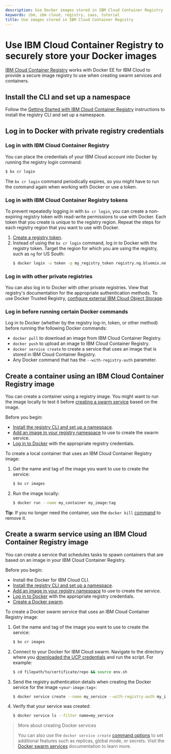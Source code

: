 ```yaml
---
description: Use Docker images stored in IBM Cloud Container Registry
keywords: ibm, ibm cloud, registry, iaas, tutorial
title: Use images stored in IBM Cloud Container Registry
---
```


# Use IBM Cloud Container Registry to securely store your Docker images
[IBM Cloud Container Registry](https://www.ibm.com/cloud/container-registry) works with Docker EE for IBM Cloud to provide a secure image registry to use when creating swarm services and containers.

## Install the CLI and set up a namespace
Follow the [Getting Started with IBM Cloud Container Registry](https://console.bluemix.net/docs/services/Registry/index.html) instructions to install the registry CLI and set up a namespace.

## Log in to Docker with private registry credentials

### Log in with IBM Cloud Container Registry
You can place the credentials of your IBM Cloud account into Docker by running the registry login command:

```bash
$ bx cr login
```

The `bx cr login` command periodically expires, so you might have to run the command again when working with Docker or use a token.

### Log in with IBM Cloud Container Registry tokens
To prevent repeatedly logging in with `bx cr login`, you can create a non-expiring registry token with read-write permissions to use with Docker. Each token that you create is unique to the registry region. Repeat the steps for each registry region that you want to use with Docker.

1. [Create a registry token](https://console.bluemix.net/docs/services/Registry/registry_tokens.html#registry_tokens_create).
2. Instead of using the `bx cr login` command, log in to Docker with the registry token. Target the region for which you are using the registry, such as `ng` for US South:
    ```bash
    $ docker login -u token -p my_registry_token registry.ng.bluemix.net
    ```

### Log in with other private registries
You can also log in to Docker with other private registries. View that registry's documentation for the appropriate authentication methods. To use Docker Trusted Registry, [configure external IBM Cloud Object Storage](dtr-ibm-cos.md).

### Log in before running certain Docker commands
Log in to Docker (whether by the registry log-in, token, or other method) before running the following Docker commands:

- `docker pull` to download an image from IBM Cloud Container Registry.
- `docker push` to upload an image to IBM Cloud Container Registry.
- `docker service create` to create a service that uses an image that is stored in IBM Cloud Container Registry.
- Any Docker command that has the `--with-registry-auth` parameter.

## Create a container using an IBM Cloud Container Registry image
You can create a container using a registry image. You might want to run the image locally to test it before [creating a swarm service](#create-a-swarm-service-using-an-ibm-cloud-container-registry-image) based on the image.

Before you begin:

- [Install the registry CLI and set up a namespace](#install-the-cli-and-set-up-a-namespace).
- [Add an image in your registry namespace](https://console.bluemix.net/docs/services/Registry/registry_images_.html#registry_images_) to use to create the swarm service.
- [Log in to Docker](#log-in-to-docker-with-private-registry-credentials) with the appropriate registry credentials.

To create a local container that uses an IBM Cloud Container Registry image:

1. Get the name and tag of the image you want to use to create the service:

    ```bash
    $ bx cr images
    ```

2. Run the image locally:

    ```bash
    $ docker run --name my_container my_image:tag
    ```

**Tip**: If you no longer need the container, use the `docker kill` [command](/engine/reference/commandline/kill/) to remove it.

## Create a swarm service using an IBM Cloud Container Registry image
You can create a service that schedules tasks to spawn containers that are based on an image in your IBM Cloud Container Registry.

Before you begin:

- Install the Docker for IBM Cloud CLI.
- [Install the registry CLI and set up a namespace](#install-the-cli-and-set-up-a-namespace).
- [Add an image in your registry namespace](https://console.bluemix.net/docs/services/Registry/registry_images_.html#registry_images_) to use to create the service.
- [Log in to Docker](#log-in-to-docker-with-private-registry-credentials) with the appropriate registry credentials.
- [Create a Docker swarm](/engine/swarm/swarm-mode/#create-a-swarm).

To create a Docker swarm service that uses an IBM Cloud Container Registry image:

1. Get the name and tag of the image you want to use to create the service:

    ```bash
    $ bx cr images
    ```

2. Connect to your Docker for IBM Cloud swarm. Navigate to the directory where you [downloaded the UCP credentials](administering-swarms.md#download-client-certificates) and run the script. For example:

   ```bash
   $ cd filepath/to/certificate/repo && source env.sh
   ```

3. Send the registry authentication details when creating the Docker service for the image `<your-image:tag>`:

    ```bash
    $ docker service create --name my_service --with-registry-auth my_image:tag
    ```

4. Verify that your service was created:

    ```bash
    $ docker service ls --filter name=my_service
    ```

> More about creating Docker services
>
> You can also use the `docker service create` [command options](/engine/reference/commandline/service_create/) to set additional features such as replicas, global mode, or secrets. Visit the [Docker swarm services](/engine/swarm/services/) documentation to learn more.
